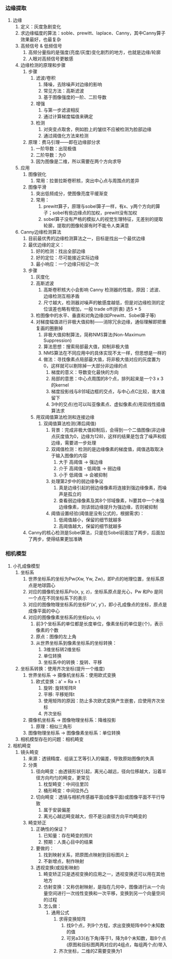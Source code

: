 ### 边缘提取
1. 边缘
    1. 定义：灰度急剧变化
    2. 求边缘幅度的算法：soble、prewitt、laplace、Canny，其中Canny算子效果最好，也最复杂
    3. 高频信号 & 低频信号
        1. 高频分量指的是强度(亮度/灰度)变化剧烈的地方，也就是边缘/轮廓
        2. 人眼对高频信号更敏感
    4. 边缘检测的原理和步骤
        1. 步骤
            1. 滤波/卷积
                1. 降噪，去除噪声对边缘的影响
                2. 常见方法：高斯滤波
                3. 基于图像强度的一阶、二阶导数
            2. 增强
                1. 与第一步滤波相反
                2. 通过计算梯度幅值来确定
            3. 检测
                1. 对突变点取舍，例如脸上的皱纹不应被检测为脸部边缘
                2. 通过阈值化方法来检测
        2. 原理：费马引理——即在边缘部分求
            1. 一阶导数：出现极值
            2. 二阶导数：为0
            3. 因为图像是二维，所以需要在两个方向求导
    5. 应用
        1. 图像锐化
            1. 常用：拉普拉斯卷积核，突出中心点与周围点的差异
        2. 图像平滑
            1. 突出低频成分，使图像亮度平缓渐变
            2. 常用：
                1. prewitt算子，原理与sobel算子一样，有x、y两个方向的算子；sobel有些边缘点的加权，prewitt没有加权
                2. sobel算子没有严格的模拟人的视觉生理特征，无差别的提取轮廓，提取的图像轮廓有时不能令人类满意
    6. Canny边缘检测算法
        1. 目前最优秀的边缘检测算法之一，目标是找出一个最优边缘
        2. 最优边缘的定义：
            1. 好的检测：找出全部边缘
            2. 好的定位：尽可能接近实际边缘
            3. 最小响应：一个边缘只标记一次
        3. 步骤
            1. 灰度化
            2. 高斯滤波
                1. 高斯卷积核大小会影响 Canny 检测器的性能，原因：滤波、边缘检测互相矛盾
                2. 尺寸越大，检测器对噪声的敏感度越低，但是对边缘检测的定位误差也略有增加，一般 trade off(折衷) 选5 * 5
            3. 检图像中的水平、垂直和对角边缘(如Prewitt、Sobel算子等)
            4. 对梯度幅值进行非极大值抑制——消除冗余边缘，通俗理解即把重复画的圈删掉
                1. 非极大值抑制算法，简称NMS算法(Non-Maximum Suppression)
                2. 算法思想：搜索局部最大值，抑制非极大值
                3. NMS算法在不同应用中的具体实现不太一样，但思想是一样的
                4. 做法：寻找像素点局部最大值，将非极大值对应的灰度置为0，这样就可以剔除掉一大部分非边缘的点
                    1. 梯度的意义：导数变化最快的方向
                    2. 局部的意思：中心点周围的8个点，排列起来是一个3 x 3的kernel 
                    3. 梯度投影线与8邻域边框的交点，与中心点C比较，谁大谁留下
                    4. 3中的交点(也可以叫亚像素点、虚拟像素点)用双线性插值算法求
            5. 用双阈值算法检测和连接边缘
                1. 双阈值算法检测(滞后阈值)
                    1. 背景：完成非极大值抑制后，会得到一个二值图像(非边缘点灰度值为0，边缘为128)，这样的结果是包含了噪声和假边缘，需要进一步处理
                    2. 双阈值检测：检测的是边缘像素的梯度值，阈值选取取决于输入图像的内容
                        1. 大于 高阈值 -> 强边缘
                        2. 介于 高阈值 - 低阈值 -> 弱边缘
                        3. 小于 低阈值 -> 会被抑制
                    3. 处理第2步中的弱边缘争议
                        1. 真是边缘引起的弱边缘像素将连接到强边缘像素，而噪声是孤立的
                        2. 查看弱边缘像素及其8个邻域像素，hi要其中一个未强边缘像素，则该弱边缘提升为强边缘，否则被抑制
                    4. 阈值设置经验(阈值是没有公式的，根据需求)：
                        1. 低阈值越小，保留的细节就越多
                        2. 高阈值越大，保留的细节就越多
        4. Canny的核心检测是Sobel算法，只是在Sobel前面加了两步，后面加了两步，使得结果更加准确
### 相机模型
1. 小孔成像模型
    1. 坐标系
        1. 世界坐标系的坐标为Pw(Xw, Yw, Zw)，即P点的地理位置，坐标系原点是地球圆心
        2. 对应的摄像机坐标系Po(x, y, z)，坐标系原点是光心，Pw 和Po 是同一个点在不同坐标系下的表示
        3. 对应的图像物理坐标系的坐标P'(x', y')，即小孔成像点的坐标，原点是成像平面的中心
        4. 对应的图像像素坐标系的坐标p(u, v)
            1. 前3个坐标系的单位都是长度单位，像素坐标的单位是(个)，表示像素的个数
            2. 原点：图像的左上角
            3. 从世界坐标系到像素坐标系的坐标转换：
                1. 3维坐标转2维坐标
                2. 单位转换
                3. 坐标系中的转换：旋转、平移
    2. 坐标系转换：使用齐次坐标(提升一个维度)
        1. 世界坐标系 -> 摄像机坐标系：使用欧式变换
            1. 欧式变换：a' = Ra + t
                1. 旋转: 旋转矩阵R
                2. 平移: 平移矩阵t
                3. 使用矩阵的原因：防止多次欧式变换产生嵌套，应使用齐次坐标
                4. 齐次坐标
        2. 摄像机坐标系 -> 图像物理坐标系：降维投影
            1. 原理：相似三角形
        3. 图像物理坐标系 -> 图像像素坐标系：单位转换
    3. 相机模型存在的问题：相机畸变
2. 相机畸变
    1. 镜头畸变
        1. 来源：透镜精度、组装工艺等引入的偏差，导致原始图像的失真
        2. 分类
            1. 径向畸变：由透镜形状引起，离光心越远，径向位移越大，沿着半径方向均匀的畸变，更常见
                1. 枕型畸变：中间往里凹
                2. 桶形畸变：中间往外凸
            2. 切向畸变：透镜与相机传感器平面(成像平面)或图像平面不平行导致
                1. 属于安装偏差
                2. 离光心越远畸变越大，但不是沿直径方向平均畸变的
        2. 畸变矫正
            1. 正确性的保证？
                1. 已知量：存在畸变的照片
                2. 预期：人类心目中的结果
            2. 要做的：
                1. 找到映射关系，把原图点映射到目标图片上
                2. 不新增点，制作映射
            3. 透视变换(或投影映射)
                1. 畸变矫正只是透视变换的应用之一，透视变换还可以用在其他地方
                2. 仿射变换：又称仿射映射，是指在几何中，图像进行从一个向量空间进行一次线性变换和一次平移，变换到另一个向量空间的过程
                3. 怎么做：
                    1. 通用公式
                        1. 求得变换矩阵
                            1. 找9个点，列9个方程，求出变换矩阵中9个未知数的值
                            2. 可另a33(右下角)等于1，降为8个未知数，取8个点(原图和目标图两两对应的4组点，每组两个点)带入
                        2. 齐次坐标，二维的Z需要变换为1

